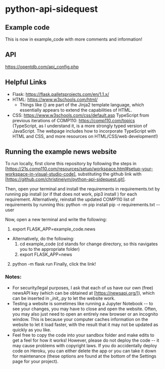 # python-api-sidequest

## Example code 
This is now in example_code with more comments and information! 

## API
https://opentdb.com/api_config.php

## Helpful Links
- Flask: https://flask.palletsprojects.com/en/1.1.x/
- HTML: https://www.w3schools.com/html/ 
    * Things like {} are part of the Jinja2 template language, which essentially appears to extend the capabilities of HTML. 
- CSS: https://www.w3schools.com/css/default.asp
TypeScript from previous iterations of COMP110: https://comp110.com/topics
(TypeScript, as I understand it, is a more strongly typed version of JavaScript. The webpage includes how to incorporate TypeScript with HTML and CSS, and more resources on HTML/CSS/web development!)

## Running the example news website
To run locally, first clone this repository by following the steps in [https://21s.comp110.com/resources/setup/workspace.html#setup-your-workspace-in-visual-studio-code],
substituting the github link with [https://github.com/christineiym/python-api-sidequest.git]. 


Then, open your terminal and install the requirements in requirements.txt by running
pip install <requirement> (or if that does not work, pip3 install <requirement>)
for each requirement.
Alternatively, reinstall the updated COMP110 list of requirements by running this:
python -m pip install pip -r requirements.txt --user

Now, open a new terminal and write the following: 
1. export FLASK_APP=example_code.news
  - Alternatively, do the following: 
    1) cd example_code (cd stands for change directory, so this navigates you to the appropriate folder)
    2) export FLASK_APP=news
2. python -m flask run
Finally, click the link!

### Notes:
- For security/legal purposes, I ask that each of us have our own (free) newsAPI key (which can be obtained at [https://newsapi.org/]), which can be inserted in \__init\__.py to let the website work.
- Testing a website is sometimes like running a Jupyter Notebook -- to see your changes, you may have to close and open the website. Often, you may also just need to open an entirely new browser or an incognito window. This is because your computer caches information on the website to let it load faster, with the result that it may not be updated as quickly as you like.
- Feel free to copy the code into your sandbox folder and make edits to get a feel for how it works! However, please do not deploy the code -- it may cause problems with copyright laws. If you do accidentally deploy code on Heroku, you can either delete the app or you can take it down for maintenance (these options are found at the bottom of the Settings page for your project).
